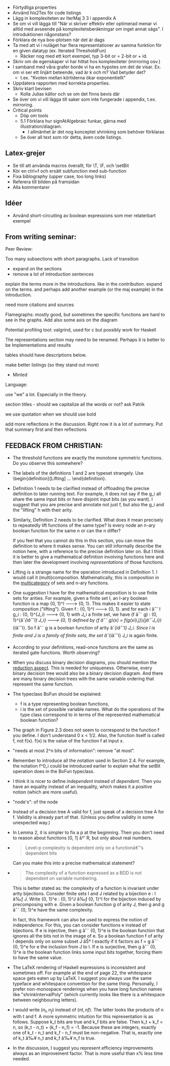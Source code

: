 - Förtydliga properties
- Använd hls2Tex för code listings
- Lägg in komplexiteten av IterMaj 3 3 i appendix A
- Se om vi vill lägga till "När vi skriver effektiv eller optimerad menar vi alltid med avseende på komplexitetsberäkningar om inget annat sägs". I introduktionen någonstans?
- Förklara de nya box-plotsen när det är dags
- Ta med att vi i nuläget har flera representationer av samma funktion för en given datatyp (ex. Iterated ThresholdFun)
	- Räcker nog med ett kort exempel, typ 3-bit or = 2-bit or + id.
- Skriv om de egenskaper vi har hittat hos komplexiteter (mirroring osv.)
- I samband med våra grafer borde vi ha en hypotes om det de visar. Ex. om vi ser ett linjärt beteende, vad är k och m? Vad betyder det?
	- t.ex. "Kvoten mellan körtiderna ökar exponentiellt"
- Uppdatera rapporten med korrekta properties.
- Skriv klart bevisen
	- Kolla Julias källor och se om det finns bevis där
- Se över om vi vill lägga till saker som inte fungerade i appendix, t.ex. mirroring.
- Critical points
	- Döp om tools
	- 5.1 Förklara hur signAtAlgebraic funkar, gärna med illustration/diagram.
		- I allmänhet är det nog konceptet shrinking som behöver förklaras
	- Se över all text som rör detta, även code listings.

## Latex-grejer

- Se till att använda macros överallt, för \T, \F, och \setBit
- Kör en ctrl+f och ersätt subfunction med sub-function
- Fixa biblography (upper case, too long links)
- Referera till bilden på framsidan 
- Alla kommentarer

## Idéer

- Använd short-circuiting av boolean expressions som mer relaterbart exempel

## From writing seminar: 

Peer Review: 

Too many subsections with short paragraphs. Lack of transition 
- expand on the sections 
- remove a lot of introduction sentences

explain the terms more in the introductions. like in the contribution. expand on the terms. and perhaps add another example (or the maj example) in the introduction.  

need more citations and sources 

Flamegraphs: mostly good, but sometimes the specific functions are hard to see in the graphs. Add also some axis on the diagram

Potential profiling tool: valgrind, used for c but possibly work for Haskell

The representations section may need to be renamed. Perhaps it is better to be Implementations and results

tables should have descriptions below. 

make better listings (so they stand out more)
- Minted



Language: 

use "we" a lot. Especially in the theory. 

section titles - should we capitalize all the words or not? ask Patrik 

we use quotation when we should use bold

add more reflections in the discussion. Right now it is a lot of summary. Put that summary first and then reflections



## FEEDBACK FROM CHRISTIAN: 

* The threshold functions are exactly the monotone symmetric functions.
  Do you observe this somewhere?

* The labels of the definitions 1 and 2 are typeset strangely.
  Use \begin{definition}[Lifting] ... \end{definition}.

* Definition 1 needs to be clarified instead of offloading the precise definition to later running text.
  For example, it does not say if the g_i all share the same input bits or have disjoint input bits (as you want).
  I suggest that you are precise and annotate not just f, but also the g_i and the "lifting" h with their arity.

* Similarly, Definition 2 needs to be clarified.
  What does it mean precisely to repeatedly lift functions of the same type?
  Is every node an n-ary boolean function for the same n or can the n differ?

  If you feel that you cannot do this in this section, you can move the definition to where it makes sense.
  You can still informally describe the notion here, with a reference to the precise definition later on.
  But I think it is better to give a mathematical definition involving functions here and then later the development involving *representations* of those functions.

* Lifting is a strange name for the operation introduced in Definition 1.
  I would call it (multi)composition.
  Mathematically, this is composition in the [multicategory](https://en.wikipedia.org/wiki/Multicategory#Examples) of sets and n-ary functions.

* One suggestion I have for the mathematical exposition is to use finite sets for arities.
  For example, given a finite set I, an I-ary boolean function is a map
    {0, 1}^I ---> {0, 1}.
  This makes it easier to state composition ("lifting").
  Given
    f : {0, 1}^I ---> {0, 1}.
  and for each i âˆˆ I
    g_i : {0, 1}^{J_i} ---> {0, 1}
  with J_i a finite set, we have
    (f âˆ˜ g) : (0, 1}^{âˆ_{iâˆˆI} J_i} ---> {0, 1}
  defined by
    (f âˆ˜ g)(x) = f(g(x_{i,j})_{jâˆˆJ_i})_{iâˆˆI}.
  So f âˆ˜ g is a boolean function of arity âˆ_{iâˆˆI} J_i.
  Since I is finite and J is a family of finite sets, the set âˆ_{iâˆˆI} J_i is again finite.

* According to your definitions, read-once functions are the same as iterated gate functions.
  Worth observing?

* When you discuss binary decision diagrams, you should mention the [reduction aspect](https://en.wikipedia.org/wiki/Binary_decision_diagram#Definition).
  This is needed for uniqueness.
  Otherwise, every binary decision tree would also be a binary decision diagram.
  And there are many binary decision trees with the same variable ordering that represent the same function.

* The typeclass BoFun should be explained:
  * f is a type representing boolean functions,
  * i is the set of possible variable names.
  What do the operations of the type class correspond to in terms of the represented mathematical boolean function?

* The graph in Figure 2.3 does not seem to correspond to the function f you define.
  I don't understand 0 x < 1/2.
  Also, the function itself is called f, not f(x).
  f(x) is the value of the function f at input x.

* "needs at most 2^n bits of information": remove "at most".

* Remember to introduce all the notation used in Section 2.4.
  For example, the notation f^0_i could be introduced earlier to explain what the setBit operation does in the BoFun typeclass.

* I think it is nicer to define *independent* instead of *dependent*.
  Then you have an equality instead of an inequality, which makes it a positive notion (which are more useful).

* "node's": of the node

* Instead of a decision tree A valid for f, just speak of a decision tree A for f.
  Validity is already part of that.
  (Unless you define validity in some unexpected way.)

* In Lemma 2, it is simpler to fix a p at the beginning.
  Then you don't need to reason about functions [0, 1] â†’ R, but only about real numbers.

* > Level-p complexity is dependent only on a functionâ€™s dependent bits

  Can you make this into a precise mathematical statement?

* > The complexity of a function expressed as a BDD is not dependent on
variable numbering.

  This is better stated as: the complexity of a function is invariant under arity bijections.
  Consider finite sets I and J related by a bijection e : I â‰ƒ J.
  Write
    {0, 1}^e : {0, 1}^J â‰ƒ {0, 1}^I
  for the bijection induced by precomposing with e.
  Given a boolean function g of arity J, then g and g âˆ˜ {0, 1}^e have the same complexity.

  In fact, this framework can also be used to express the notion of independence.
  For this, you can consider functions e instead of bijections.
  If e is injective, then g âˆ˜ {0, 1}^e is the boolean function that ignores all the bits not in the image of e.
  So a boolean function f of arity I depends only on some subset J âŠ† I exactly if it factors as f = g âˆ˜ {0, 1}^e for e the inclusion from J to I.
  If e is surjective, then g âˆ˜ {0, 1}^e is the boolean function links some input bits together, forcing them to have the same value.

* The LaTeX rendering of Haskell expressions is inconsistent and sometimes off.
  For example at the end of page 22, the whitespace space gets eaten up by LaTeX.
  I suggest you always use the same typeface and whitespace convention for the same thing.
  Personally, I prefer non-monospace renderings when you have long function names like "shrinkIntervalPoly" (which currently looks like there is a whitespace between neighbouring letters).

* I would write $(n_t, n_f)$ instead of $(nt, nf)$.
  The latter looks like products of n with t and f.
  A more symmetric intuition for this representation is as follows.
  Suppose k_t bits are true and k_f bits are false.
  Then k_t + k_f = n, so (k_t - n_t) + (k_f - n_f) = -1.
  Because these are integers, exactly one of k_t - n_t and k_f - n_f must be non-negative.
  That is, exactly one of k_t â‰¥ n_t and k_f â‰¥ n_f is true.

* In the discussion, I suggest you represent efficiency improvements always as an improvement factor.
  That is more useful than x% less time needed.



